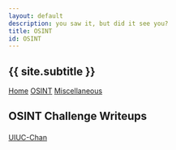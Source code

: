```yaml
---
layout: default
description: you saw it, but did it see you?
title: OSINT
id: OSINT
---
```


<link rel="stylesheet" href="writeupcss.css">

<h2>
{{ site.subtitle }}
</h2>

[Home](https://stainedswan.github.io/UIUCTF-2024)
[OSINT](https://stainedswan.github.io/UIUCTF-2024/OSINT)
[Miscellaneous](https://stainedswan.github.io/UIUCTF-2024/Miscellaneous)

<!-- OSINT Stuff -->
<h2>

OSINT Challenge Writeups
</h2>

[UIUC-Chan](https://stainedswan.github.io/UIUCTF-2024/OSINT/UIUC-Chan%20suite.html)